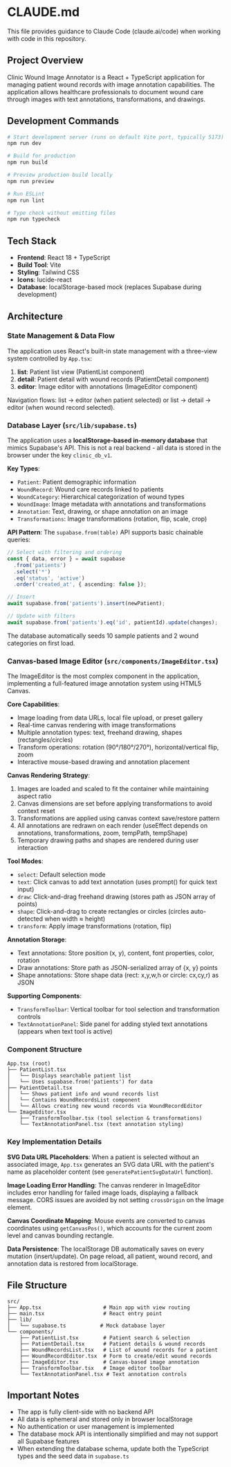 # CLAUDE.md

This file provides guidance to Claude Code (claude.ai/code) when working with code in this repository.

## Project Overview

Clinic Wound Image Annotator is a React + TypeScript application for managing patient wound records with image annotation capabilities. The application allows healthcare professionals to document wound care through images with text annotations, transformations, and drawings.

## Development Commands

```bash
# Start development server (runs on default Vite port, typically 5173)
npm run dev

# Build for production
npm run build

# Preview production build locally
npm run preview

# Run ESLint
npm run lint

# Type check without emitting files
npm run typecheck
```

## Tech Stack

- **Frontend**: React 18 + TypeScript
- **Build Tool**: Vite
- **Styling**: Tailwind CSS
- **Icons**: lucide-react
- **Database**: localStorage-based mock (replaces Supabase during development)

## Architecture

### State Management & Data Flow

The application uses React's built-in state management with a three-view system controlled by `App.tsx`:

1. **list**: Patient list view (PatientList component)
2. **detail**: Patient detail with wound records (PatientDetail component)
3. **editor**: Image editor with annotations (ImageEditor component)

Navigation flows: list → editor (when patient selected) or list → detail → editor (when wound record selected).

### Database Layer (`src/lib/supabase.ts`)

The application uses a **localStorage-based in-memory database** that mimics Supabase's API. This is not a real backend - all data is stored in the browser under the key `clinic_db_v1`.

**Key Types**:
- `Patient`: Patient demographic information
- `WoundRecord`: Wound care records linked to patients
- `WoundCategory`: Hierarchical categorization of wound types
- `WoundImage`: Image metadata with annotations and transformations
- `Annotation`: Text, drawing, or shape annotation on an image
- `Transformations`: Image transformations (rotation, flip, scale, crop)

**API Pattern**: The `supabase.from(table)` API supports basic chainable queries:
```typescript
// Select with filtering and ordering
const { data, error } = await supabase
  .from('patients')
  .select('*')
  .eq('status', 'active')
  .order('created_at', { ascending: false });

// Insert
await supabase.from('patients').insert(newPatient);

// Update with filters
await supabase.from('patients').eq('id', patientId).update(changes);
```

The database automatically seeds 10 sample patients and 2 wound categories on first load.

### Canvas-based Image Editor (`src/components/ImageEditor.tsx`)

The ImageEditor is the most complex component in the application, implementing a full-featured image annotation system using HTML5 Canvas.

**Core Capabilities**:
- Image loading from data URLs, local file upload, or preset gallery
- Real-time canvas rendering with image transformations
- Multiple annotation types: text, freehand drawing, shapes (rectangles/circles)
- Transform operations: rotation (90°/180°/270°), horizontal/vertical flip, zoom
- Interactive mouse-based drawing and annotation placement

**Canvas Rendering Strategy**:
1. Images are loaded and scaled to fit the container while maintaining aspect ratio
2. Canvas dimensions are set before applying transformations to avoid context reset
3. Transformations are applied using canvas context save/restore pattern
4. All annotations are redrawn on each render (useEffect depends on annotations, transformations, zoom, tempPath, tempShape)
5. Temporary drawing paths and shapes are rendered during user interaction

**Tool Modes**:
- `select`: Default selection mode
- `text`: Click canvas to add text annotation (uses prompt() for quick text input)
- `draw`: Click-and-drag freehand drawing (stores path as JSON array of points)
- `shape`: Click-and-drag to create rectangles or circles (circles auto-detected when width ≈ height)
- `transform`: Apply image transformations (rotation, flip)

**Annotation Storage**:
- Text annotations: Store position (x, y), content, font properties, color, rotation
- Draw annotations: Store path as JSON-serialized array of {x, y} points
- Shape annotations: Store shape data (rect: x,y,w,h or circle: cx,cy,r) as JSON

**Supporting Components**:
- `TransformToolbar`: Vertical toolbar for tool selection and transformation controls
- `TextAnnotationPanel`: Side panel for adding styled text annotations (appears when text tool is active)

### Component Structure

```
App.tsx (root)
├── PatientList.tsx
│   └── Displays searchable patient list
│   └── Uses supabase.from('patients') for data
├── PatientDetail.tsx
│   └── Shows patient info and wound records list
│   └── Contains WoundRecordsList component
│   └── Allows creating new wound records via WoundRecordEditor
└── ImageEditor.tsx
    ├── TransformToolbar.tsx (tool selection & transformations)
    └── TextAnnotationPanel.tsx (text annotation styling)
```

### Key Implementation Details

**SVG Data URL Placeholders**: When a patient is selected without an associated image, `App.tsx` generates an SVG data URL with the patient's name as placeholder content (see `generatePatientSvgDataUrl` function).

**Image Loading Error Handling**: The canvas renderer in ImageEditor includes error handling for failed image loads, displaying a fallback message. CORS issues are avoided by not setting `crossOrigin` on the Image element.

**Canvas Coordinate Mapping**: Mouse events are converted to canvas coordinates using `getCanvasPos()`, which accounts for the current zoom level and canvas bounding rectangle.

**Data Persistence**: The localStorage DB automatically saves on every mutation (insert/update). On page reload, all patient, wound record, and annotation data is restored from localStorage.

## File Structure

```
src/
├── App.tsx                    # Main app with view routing
├── main.tsx                   # React entry point
├── lib/
│   └── supabase.ts           # Mock database layer
└── components/
    ├── PatientList.tsx        # Patient search & selection
    ├── PatientDetail.tsx      # Patient details & wound records
    ├── WoundRecordsList.tsx   # List of wound records for a patient
    ├── WoundRecordEditor.tsx  # Form to create/edit wound records
    ├── ImageEditor.tsx        # Canvas-based image annotation
    ├── TransformToolbar.tsx   # Image editor toolbar
    └── TextAnnotationPanel.tsx # Text annotation controls
```

## Important Notes

- The app is fully client-side with no backend API
- All data is ephemeral and stored only in browser localStorage
- No authentication or user management is implemented
- The database mock API is intentionally simplified and may not support all Supabase features
- When extending the database schema, update both the TypeScript types and the seed data in `supabase.ts`

